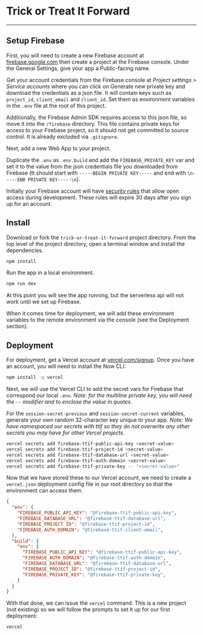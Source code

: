 # Trick or Treat It Forward

---

## Setup Firebase

First, you will need to create a new Firebase account at [firebase.google.com](https://firebase.google.com/) then create a project at the Firebase console. Under the General Settings, give your app a Public-facing name.

Get your account credentials from the Firebase console at _Project settings > Service accounts_ where you can click on Generate new private key and download the credentials as a json file. It will contain keys such as `project_id`, `client_email` and `client_id`. Set them as environment variables in the `.env` file at the root of this project.

Additionally, the Firebase Admin SDK requires access to this json file, so move it into the `/firebase` directory. This file contains private keys for access to your Firebase project, so it should not get committed to source control. It is already excluded via `.gitignore`.

Next, add a new Web App to your project.

Duplicate the `.env` as `.env.build` and add the `FIREBASE_PRIVATE_KEY` var and set it to the value from the json credentials file you downloaded from Firebase (tt should start with `-----BEGIN PRIVATE KEY-----` and end with `\n-----END PRIVATE KEY-----\n`).

Initially your Firebase account will have [security rules](https://firebase.google.com/docs/firestore/security/overview) that allow open access during development. These rules will expire 30 days after you sign up for an account.

## Install

Download or fork the `trick-or-treat-it-forward` project directory. From the top level of the project directory, open a terminal window and install the dependencies.

```sh
npm install
```

Run the app in a local environment.

```sh
npm run dev
```

At this point you will see the app running, but the serverless api will not work until we set up Firebase.

When it comes time for deployment, we will add these environment variables to the remote environment via the console (see the Deployment section). 


## Deployment

For deployment, get a Vercel account at [vercel.com/signup](https://vercel.com/signup). Once you have an account, you will need to install the Now CLI:

```sh
npm install -g vercel
```

Next, we will use the Vercel CLI to add the secret vars for Firebase that correspond our local `.env`. _Note: for the multiline private key, you will need the `--` modifier and to enclose the value in quotes._

For the `session-secret-previous` and `session-secret-current` variables, generate your own random 32-character key unique to your app. _Note: We have namespaced our secrets with ttif so they do not overwrite any other secrets you may have for other Vercel projects._

```sh
vercel secrets add firebase-ttif-public-api-key <secret-value>
vercel secrets add firebase-ttif-project-id <secret-value>
vercel secrets add firebase-ttif-database-url <secret-value>
vercel secrets add firebase-ttif-auth-domain <secret-value>
vercel secrets add firebase-ttif-private-key -- "<secret-value>"
```

Now that we have stored these to our Vercel account, we need to create a `vercel.json` deployment config file in our root directory so that the environment can access them.

```json
{
  "env": {
    "FIREBASE_PUBLIC_API_KEY": "@firebase-ttif-public-api-key",
    "FIREBASE_DATABASE_URL": "@firebase-ttif-database-url",
    "FIREBASE_PROJECT_ID": "@firebase-ttif-project-id",
    "FIREBASE_AUTH_DOMAIN": "@firebase-ttif-client-email",
  },
  "build": {
    "env": {
      "FIREBASE_PUBLIC_API_KEY": "@firebase-ttif-public-api-key",
      "FIREBASE_AUTH_DOMAIN": "@firebase-ttif-auth-domain",
      "FIREBASE_DATABASE_URL": "@firebase-ttif-database-url",
      "FIREBASE_PROJECT_ID": "@firebase-ttif-project-id",
      "FIREBASE_PRIVATE_KEY": "@firebase-ttif-private-key",
    }
  }
}
```

With that done, we can issue the `vercel` command. This is a new project (not existing) so we will follow the prompts to set it up for our first deployment:

```sh
vercel
```
